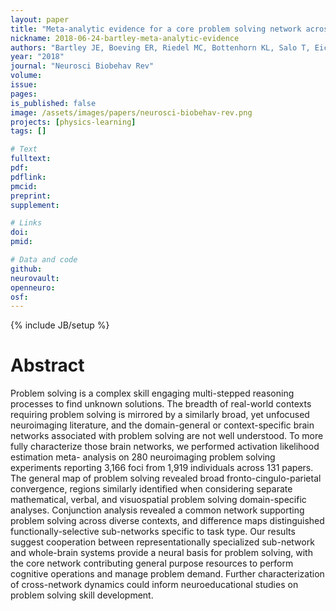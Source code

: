 ```yaml
---
layout: paper
title: "Meta-analytic evidence for a core problem solving network across multiple representational domains"
nickname: 2018-06-24-bartley-meta-analytic-evidence
authors: "Bartley JE, Boeving ER, Riedel MC, Bottenhorn KL, Salo T, Eickhoff SB, Brewe E, Sutherland MT, Laird AR"
year: "2018"
journal: "Neurosci Biobehav Rev"
volume:
issue:
pages:
is_published: false
image: /assets/images/papers/neurosci-biobehav-rev.png
projects: [physics-learning]
tags: []

# Text
fulltext:
pdf:
pdflink:
pmcid:
preprint:
supplement:

# Links
doi:
pmid:

# Data and code
github:
neurovault:
openneuro:
osf:
---
```

{% include JB/setup %}

# Abstract

Problem solving is a complex skill engaging multi-stepped reasoning processes to find unknown solutions. The breadth of real-world contexts requiring problem solving is mirrored by a similarly broad, yet unfocused neuroimaging literature, and the domain-general or context-specific brain networks associated with problem solving are not well understood. To more fully characterize those brain networks, we performed activation likelihood estimation meta- analysis on 280 neuroimaging problem solving experiments reporting 3,166 foci from 1,919 individuals across 131 papers. The general map of problem solving revealed broad fronto-cingulo-parietal convergence, regions similarly identified when considering separate mathematical, verbal, and visuospatial problem solving domain-specific analyses. Conjunction analysis revealed a common network supporting problem solving across diverse contexts, and difference maps distinguished functionally-selective sub-networks specific to task type. Our results suggest cooperation between representationally specialized sub-network and whole-brain systems provide a neural basis for problem solving, with the core network contributing general purpose resources to perform cognitive operations and manage problem demand. Further characterization of cross-network dynamics could inform neuroeducational studies on problem solving skill development.
